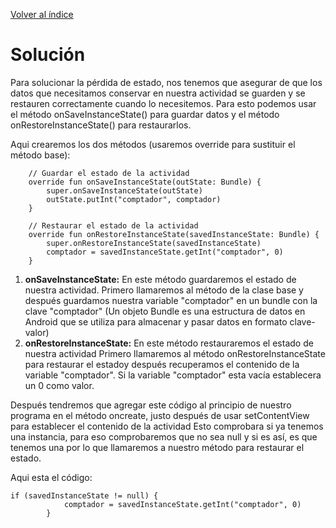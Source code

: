 [Volver al índice](https://github.com/FernandoJosePereiraSalvador/Comptador/tree/main#readme)

# Solución

Para solucionar la pérdida de estado, nos tenemos que asegurar de que los datos que necesitamos conservar en nuestra actividad se guarden y se restauren correctamente cuando lo necesitemos. Para esto podemos usar el método onSaveInstanceState() para guardar datos y el método onRestoreInstanceState() para restaurarlos.

Aqui crearemos los dos métodos (usaremos override para sustituir el método base):
```
    // Guardar el estado de la actividad
    override fun onSaveInstanceState(outState: Bundle) {
        super.onSaveInstanceState(outState)
        outState.putInt("comptador", comptador)
    }

    // Restaurar el estado de la actividad
    override fun onRestoreInstanceState(savedInstanceState: Bundle) {
        super.onRestoreInstanceState(savedInstanceState)
        comptador = savedInstanceState.getInt("comptador", 0)
    }
```

1. __onSaveInstanceState:__ En este método guardaremos el estado de nuestra actividad. Primero llamaremos al método de la clase base y después guardamos nuestra variable "comptador" en un bundle con la clave "comptador" (Un objeto Bundle es una estructura de datos en Android que se utiliza para almacenar y pasar datos en formato clave-valor) 
2. __onRestoreInstanceState:__ En este método restauraremos el estado de nuestra actividad Primero llamaremos al método onRestoreInstanceState para restaurar el estadoy después recuperamos el contenido de la variable "comptador". Si la variable "comptador" esta vacía establecera un 0 como valor.


Después tendremos que agregar este código al principio de nuestro programa en el método oncreate, justo después de usar setContentView para establecer el contenido de la actividad Esto comprobara si ya tenemos una instancia, para eso comprobaremos que no sea null y si es así, es que tenemos una por lo que llamaremos a nuestro método para restaurar el estado.

Aqui esta el código:
```
if (savedInstanceState != null) {
            comptador = savedInstanceState.getInt("comptador", 0)
        }
```
